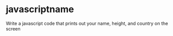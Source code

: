 # javascriptname
Write a javascript code that prints out your name, height, and country on the screen
